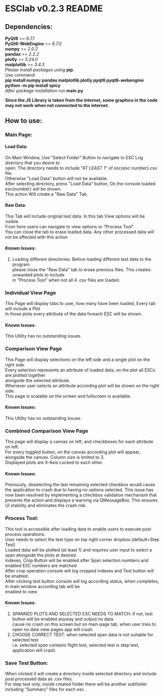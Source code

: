 # ESClab v0.2.3 README
## Dependencies:
  **PyQt6** >= *6.7.1*<br>
  **PyQt6-WebEngine** >= *6.7.0*<br>
  **numpy** >= *2.0.2*<br>
  **pandas** >= *2.2.2*<br>
  **plotly** >= *5.24.0*<br>
  **matplotlib** >= *3.4.3*<br>
*Please install packages using* **pip**.<br>
Use command:<br>
**pip install numpy pandas matplotlib plotly pyqt6 pyqt6-webengine**<br>
**python -m pip install spicy**<br>
*After package installation* run **main.py**

**Since the JS Library is taken from the internet, some graphics in the code may not work when not connected to the internet.**

## How to use:
### Main Page:
#### Load Data:
On Main Window, Use "Select Folder" Button to navigate to ESC Log directory that you desire to<br>
open. The directory needs to include "AT LEAST 1" of esc{esc number}.csv file.<br>
Otherwise "Load Data" button will not be available.<br>
After selecting directory, press "Load Data" button, On the console loaded esc{number} will be shown.<br>
This  action Will create a "Raw Data" Tab.
#### Raw Data:
This Tab will include original test data. In this tab View options will be visible.<br>
From here users can navigate to view options or "Process Tool"<br>
You can close the tab to erase loaded data. Any other processed data will not be affected with this action<br>
#### Known Issues:
1. Loading different directories: Before loading different test data to the program<br>
please close the "Raw Data" tab to erase previous files. This creates unwanted plots to include<br>
in "Process Tool" when not all 4 .csv files are loaded.
### Individual View Page
This Page will display tabs to user, how many have been loaded, Every tab will include a Plot<br>
In those plots every attribute of the data foreach ESC will be shown.
#### Known Issues:
This Utility has no outstanding issues.
### Comparison View Page
This Page will display selections on the left side and a single plot on the right side.<br>
Every selection represents an attribute of loaded data, on the plot all ESCs are plotted together<br>
alongside the selected attribute.<br>
Whenever user selects an attribute according plot will be shown on the right side.<br>
This page is scalable on the screen and fullscreen is available.
#### Known Issues:
This Utility has no outstanding issues.
### Combined Comparison View Page
This page will display a canvas on left, and checkboxes for each attribute on left.<br>
For every toggled button, on the canvas according plot will appear, alongside the canvas. Column size is limited to 3.<br>
Displayed plots are X-Axis Locked to each other.
#### Known Issues:
Previously, deselecting the last remaining selected checkbox would cause the application to crash due to having no options selected. This issue has now been resolved by implementing a checkbox validation mechanism that prevents the action and displays a warning via QMessageBox. This ensures UI stability and eliminates the crash risk.
### Process Tool:
This tool is accessible after loading data to enable users to execute post process operations.<br>
User needs to select the test type on top right corner dropbox.(default=Step Test)<br>
Loaded data will be plotted (at least 1) and requires user input to select a span alongside the plots at desired<br>
indexes, Crop Button will be enabled after Span selection numbers and enabled ESC numbers are matched.<br>
After crop operation console will log cropped indexes and Test button will be enabled.<br>
After clicking test button console will log according status, when completes, in main window according tab will be<br>
enabled to view
#### Known Issues:
1. SPANNED PLOTS AND SELECTED ESC NEEDS TO MATCH: if not, test button will be enabled anyway and output no data.<br>
cause no crash on this screen but on main page tab, when user tries to open no data view pages app will crash.
2. CHOOSE CORRECT TEST: when selected span data is not suitable for selected test<br>
i.e. selected span contains flight test, selected test is step test, application will crash.
### Save Test Button:
When clicked it will create a directory inside selected directory and include post processed data as .csv files.<br>
For step test only, inside created folder there will be another subfolder including "Summary" files for each esc.<br>

